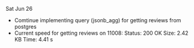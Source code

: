 Sat Jun 26
- Comtinue implementing query (jsonb_agg) for getting reviews from postgres
- Current speed for getting reviews on 11008:
Status: 200 OK
Size: 2.42 KB
Time: 4.41 s

